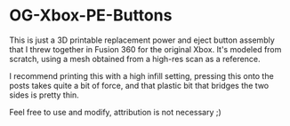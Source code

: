 # OG-Xbox-PE-Buttons
This is just a 3D printable replacement power and eject button assembly that I threw together in Fusion 360 for the original Xbox. It's modeled from scratch, using a mesh obtained from a high-res scan as a reference.

I recommend printing this with a high infill setting, pressing this onto the posts takes quite a bit of force, and that plastic bit that bridges the two sides is pretty thin.

Feel free to use and modify, attribution is not necessary ;)
